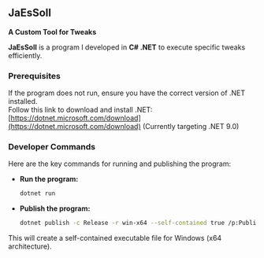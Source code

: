 ## **JaEsSoll**  
**A Custom Tool for Tweaks**  

**JaEsSoll** is a program I developed in **C# .NET** to execute specific tweaks efficiently.  

### **Prerequisites**  
If the program does not run, ensure you have the correct version of .NET installed.  
Follow this link to download and install .NET:  
[https://dotnet.microsoft.com/download](https://dotnet.microsoft.com/download) (Currently targeting .NET 9.0)  

### **Developer Commands**  
Here are the key commands for running and publishing the program:  

- **Run the program:**  
  ```bash
  dotnet run
  ```  

- **Publish the program:**  
  ```bash
  dotnet publish -c Release -r win-x64 --self-contained true /p:PublishSingleFile=true
  ```  

This will create a self-contained executable file for Windows (x64 architecture).  